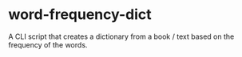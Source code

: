 # word-frequency-dict
A CLI script that creates a dictionary from a book / text based on the frequency of the words. 
